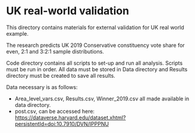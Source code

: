 # UK real-world validation

This directory contains materials for external validation for UK real world example. 

The research predicts UK 2019 Conservative constituency vote share for even, 2:1 and 3:2:1 sample distributions. 

Code directory contains all scripts to set-up and run all analysis. Scripts must be run in order. All data must be stored in Data directory and Results directory must be created to save all results.

Data necessary is as follows:
  - Area_level_vars.csv, Results.csv, Winner_2019.csv all made available in data directory. 
  - post.csv, can be accessed here: https://dataverse.harvard.edu/dataset.xhtml?persistentId=doi:10.7910/DVN/IPPPNU
